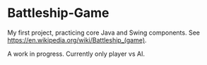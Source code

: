 # Battleship-Game

My first project, practicing core Java and Swing components. See https://en.wikipedia.org/wiki/Battleship_(game).

A work in progress. Currently only player vs AI.
